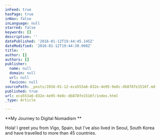 ```yaml
---
inFeed: true
hasPage: true
inNav: false
inLanguage: null
starred: false
keywords: []
description: ''
datePublished: '2016-01-12T19:44:45.145Z'
dateModified: '2016-01-12T19:44:30.908Z'
title: ''
author: []
authors: []
publisher:
  name: null
  domain: null
  url: null
  favicon: null
sourcePath: _posts/2016-01-12-eca553a6-832e-4e95-9e8c-db878fe1516f.md
published: true
url: eca553a6-832e-4e95-9e8c-db878fe1516f/index.html
_type: Article

---
```

**My Journey to Digital Nomadism **

Hola! I greet you from Vigo, Spain, but I've also lived in Seoul, South Korea and have travelled to more than 45 countries.